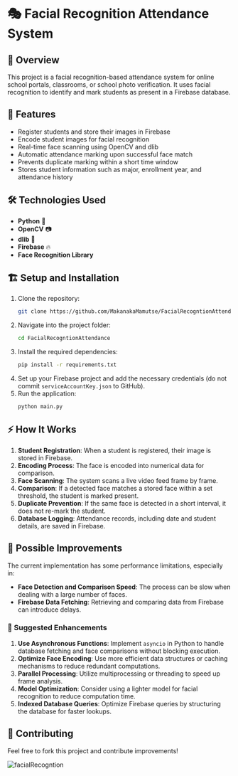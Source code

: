 # 🎭 Facial Recognition Attendance System

## 📌 Overview
This project is a facial recognition-based attendance system for online school portals, classrooms, or school photo verification. It uses facial recognition to identify and mark students as present in a Firebase database.

## 🚀 Features
- Register students and store their images in Firebase
- Encode student images for facial recognition
- Real-time face scanning using OpenCV and dlib
- Automatic attendance marking upon successful face match
- Prevents duplicate marking within a short time window
- Stores student information such as major, enrollment year, and attendance history

## 🛠️ Technologies Used
- **Python** 🐍
- **OpenCV** 📷
- **dlib** 🧠
- **Firebase** 🔥
- **Face Recognition Library**

## 🏗️ Setup and Installation
1. Clone the repository:
   ```sh
   git clone https://github.com/MakanakaMamutse/FacialRecogntionAttendance.git
   ```
2. Navigate into the project folder:
   ```sh
   cd FacialRecogntionAttendance
   ```
3. Install the required dependencies:
   ```sh
   pip install -r requirements.txt
   ```
4. Set up your Firebase project and add the necessary credentials (do not commit `serviceAccountKey.json` to GitHub).
5. Run the application:
   ```sh
   python main.py
   ```

## ⚡ How It Works
1. **Student Registration**: When a student is registered, their image is stored in Firebase.
2. **Encoding Process**: The face is encoded into numerical data for comparison.
3. **Face Scanning**: The system scans a live video feed frame by frame.
4. **Comparison**: If a detected face matches a stored face within a set threshold, the student is marked present.
5. **Duplicate Prevention**: If the same face is detected in a short interval, it does not re-mark the student.
6. **Database Logging**: Attendance records, including date and student details, are saved in Firebase.

## 🔧 Possible Improvements
The current implementation has some performance limitations, especially in:
- **Face Detection and Comparison Speed**: The process can be slow when dealing with a large number of faces.
- **Firebase Data Fetching**: Retrieving and comparing data from Firebase can introduce delays.

### 🔹 Suggested Enhancements
1. **Use Asynchronous Functions**: Implement `asyncio` in Python to handle database fetching and face comparisons without blocking execution.
2. **Optimize Face Encoding**: Use more efficient data structures or caching mechanisms to reduce redundant computations.
3. **Parallel Processing**: Utilize multiprocessing or threading to speed up frame analysis.
4. **Model Optimization**: Consider using a lighter model for facial recognition to reduce computation time.
5. **Indexed Database Queries**: Optimize Firebase queries by structuring the database for faster lookups.

## 🤝 Contributing
Feel free to fork this project and contribute improvements!

![facialRecogntion](https://github.com/user-attachments/assets/7c2d5bb6-f910-455e-bf14-4a5a69c556f9)


